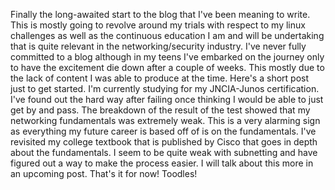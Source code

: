 Finally the long-awaited start to the blog that I've been meaning to write.
This is mostly going to revolve around my trials with respect to my linux challenges as well as the continuous education I am and
will be undertaking that is quite relevant in the networking/security industry. I've never fully committed to a blog although in
my teens I've embarked on the journey only to have the excitement die down after a couple of weeks. This mostly due to the lack
of content I was able to produce at the time. Here's a short post just to get started. 
I'm currently studying for my JNCIA-Junos certification. I've found out the hard way after failing once thinking I would be able to just get by and pass. The breakdown of
the result of the test showed that my networking fundamentals was extremely weak. This is a very alarming sign as everything my 
future career is based off of is on the fundamentals. I've revisited my college textbook that is published by Cisco that goes in 
depth about the fundamentals. I seem to be quite weak with subnetting and have figured out a way to make the process easier. I will
talk about this more in an upcoming post.
That's it for now!
Toodles!
